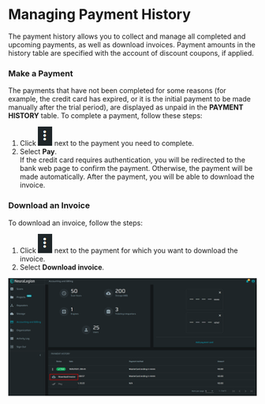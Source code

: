 # Managing Payment History
The payment history allows you to collect and manage all completed and upcoming payments, as well as download invoices. Payment amounts in the history table are specified with the account of discount coupons, if applied.

 
### Make a Payment 
The payments that have not been completed for some reasons (for example, the credit card has expired, or it is the initial payment to be made manually after the trial period), are displayed as unpaid in the **PAYMENT HISTORY** table. To complete a payment, follow these steps:
 
1. Click ![dots-button](media/dots-button.png ':size=2%')  next to the payment you need to complete.
2. Select **Pay**.<br>
   If the credit card requires authentication, you will be redirected to the bank web page to confirm the payment. Otherwise, the payment will be made automatically. 
   After the payment, you will be able to download the invoice.

### Download an Invoice

To download an invoice, follow the steps:
1. Click ![dots-button](media/dots-button.png ':size=2%') next to the payment for which you want to download the invoice.
2. Select **Download invoice**.

![download-invoice](media/download-invoice.png ':size=60%')
